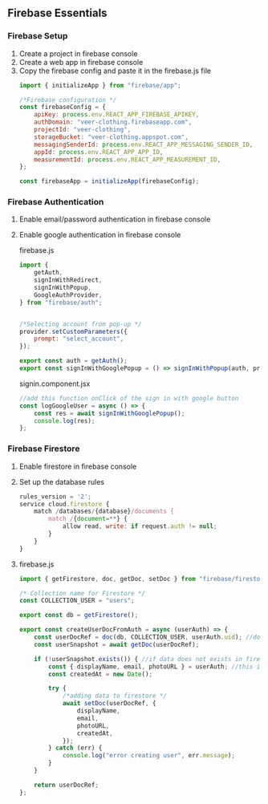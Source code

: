 ## Firebase Essentials

### Firebase Setup
1. Create a project in firebase console
2. Create a web app in firebase console
3. Copy the firebase config and paste it in the firebase.js file
    ```js
    import { initializeApp } from "firebase/app";

    /*Firebase configuration */
    const firebaseConfig = {
        apiKey: process.env.REACT_APP_FIREBASE_APIKEY,
        authDomain: "veer-clothing.firebaseapp.com",
        projectId: "veer-clothing",
        storageBucket: "veer-clothing.appspot.com",
        messagingSenderId: process.env.REACT_APP_MESSAGING_SENDER_ID,
        appId: process.env.REACT_APP_APP_ID,
        measurementId: process.env.REACT_APP_MEASUREMENT_ID,
    };

    const firebaseApp = initializeApp(firebaseConfig);
    ```

### Firebase Authentication
1. Enable email/password authentication in firebase console
2. Enable google authentication in firebase console
   
   firebase.js
    ```js
    import {
        getAuth,
        signInWithRedirect,
        signInWithPopup,
        GoogleAuthProvider,
    } from "firebase/auth";


    /*Selecting account from pop-up */
    provider.setCustomParameters({
        prompt: "select_account",
    });

    export const auth = getAuth();
    export const signInWithGooglePopup = () => signInWithPopup(auth, provider); //signin with pop up display
    ```

    signin.component.jsx
    ```js
    //add this function onClick of the sign in with google button
    const logGoogleUser = async () => {
        const res = await signInWithGooglePopup();
        console.log(res);
    };
    ```

### Firebase Firestore

1. Enable firestore in firebase console
2. Set up the database rules
    ```js
    rules_version = '2';
    service cloud.firestore {
        match /databases/{database}/documents {
            match /{document=**} {
                allow read, write: if request.auth != null;
            }
        }
    }
    ```
3. firebase.js
   
    ```js
    import { getFirestore, doc, getDoc, setDoc } from "firebase/firestore";

    /* Collection name for Firestore */
    const COLLECTION_USER = "users";

    export const db = getFirestore();

    export const createUserDocFromAuth = async (userAuth) => {
        const userDocRef = doc(db, COLLECTION_USER, userAuth.uid); //doc ref for logged in user 
        const userSnapshot = await getDoc(userDocRef);

        if (!userSnapshot.exists()) { //if data does not exists in firestore
            const { displayName, email, photoURL } = userAuth; //this is the info which we need at this time
            const createdAt = new Date();

            try {
                /*adding data to firestore */
                await setDoc(userDocRef, {
                    displayName,
                    email,
                    photoURL,
                    createdAt,
                });
            } catch (err) {
                console.log("error creating user", err.message);
            }
        }

        return userDocRef;
    };
    ```

